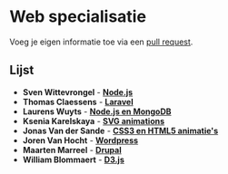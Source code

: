 # Web specialisatie

Voeg je eigen informatie toe via een [pull request](https://help.github.com/articles/using-pull-requests).

## Lijst
- **Sven Wittevrongel** - [**Node.js**](https://github.com/CupOfTea696/Node.Specialisatie)
- **Thomas Claessens** - [**Laravel**](https://github.com/DeClaessens/Laravel_WebSpecialisatie)
- **Laurens Wuyts** - [**Node.js en MongoDB**](https://github.com/laurenswuyts/webspecialisatie)
- **Ksenia Karelskaya** - [**SVG animations**](https://github.com/eZ0/SVG_animations)
- **Jonas Van der Sande** - [**CSS3 en HTML5 animatie's**](https://github.com/maxjonas13/webSpecialisatie)
- **Joren Van Hocht** - [**Wordpress**](https://github.com/jorenvh/webspecialisatie)
- **Maarten Marreel** - [**Drupal**](https://github.com/MrMM1989/webspecialisatie)
- **William Blommaert** - [**D3.js**](https://github.com/Will0489/data-visualisation)
